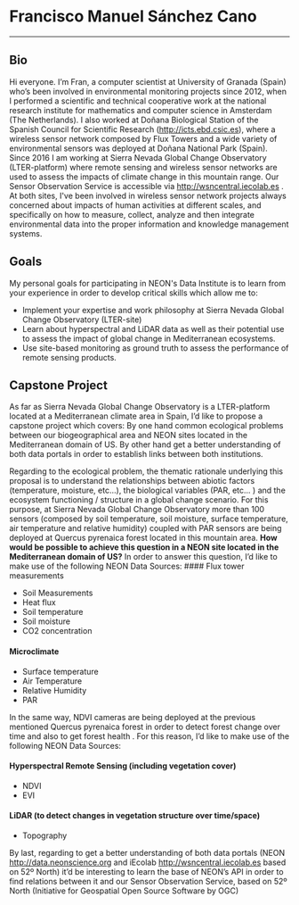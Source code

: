 # Francisco Manuel Sánchez Cano

***
## Bio
Hi everyone. I’m Fran, a computer scientist at University of Granada (Spain) who’s been involved in environmental monitoring projects since 2012, when I performed a scientific and technical cooperative work at the national research institute for mathematics and computer science in Amsterdam (The Netherlands). I also worked at Doñana Biological Station of the Spanish Council for Scientific Research (http://icts.ebd.csic.es), where a wireless sensor network composed by Flux Towers and a wide variety of environmental sensors was deployed at Doñana National Park (Spain). Since 2016 I am working at Sierra Nevada Global Change Observatory (LTER-platform) where remote sensing and wireless sensor networks are used to assess the impacts of climate change in this mountain range. Our Sensor Observation Service is accessible via http://wsncentral.iecolab.es . At both sites, I've been involved in wireless sensor network projects always concerned about impacts of human activities at different scales, and specifically on how to measure, collect, analyze and then integrate environmental data into the proper information and knowledge management systems.

## Goals
My personal goals for participating in NEON's Data Institute is to learn from your experience in order to develop critical skills which allow me to:
* Implement your expertise and work philosophy at Sierra Nevada Global Change Observatory (LTER-site)
* Learn about hyperspectral and LiDAR data as well as their potential use to assess the impact of global change in Mediterranean ecosystems.
* Use site-based monitoring as ground truth to assess the performance of remote sensing products.

## Capstone Project
As far as Sierra Nevada Global Change Observatory is a LTER-platform located at a Mediterranean climate area in Spain, I’d like to propose a capstone project which covers: By one hand common ecological problems between our biogeographical area and NEON sites located in the Mediterranean domain of US. By other hand get a better understanding of both data portals in order to establish links between both institutions.

Regarding to the ecological problem, the thematic rationale underlying this proposal is to understand the relationships between abiotic factors (temperature, moisture, etc…), the biological variables (PAR, etc... ) and the ecosystem functioning / structure in a global change scenario. For this purpose, at Sierra Nevada Global Change Observatory more than 100 sensors (composed by soil temperature, soil moisture, surface temperature, air temperature and relative humidity) coupled with PAR sensors are being deployed at Quercus pyrenaica forest located in this mountain area. **How would be possible to achieve this question in a NEON site located in the Mediterranean domain of US?** In order to answer this question, I’d like to make use of the following NEON Data Sources: #### Flux tower measurements
* Soil Measurements
* Heat flux
* Soil temperature
* Soil moisture
* CO2 concentration

#### Microclimate
* Surface temperature
* Air Temperature
* Relative Humidity
* PAR


In the same way, NDVI cameras are being deployed at the previous mentioned Quercus pyrenaica forest in order to detect forest change over time and also to get forest health . For this reason, I’d like to make use of the following NEON Data Sources:
#### Hyperspectral Remote Sensing (including vegetation cover)
* NDVI
* EVI
#### LiDAR (to detect changes in vegetation structure over time/space)
* Topography


By last, regarding to get a better understanding of both data portals (NEON http://data.neonscience.org  and iEcolab http://wsncentral.iecolab.es based on 52º North) it’d be interesting to learn the base of NEON’s API in order to find relations between it and our Sensor Observation Service, based on 52º North (Initiative for Geospatial Open Source Software by OGC)
